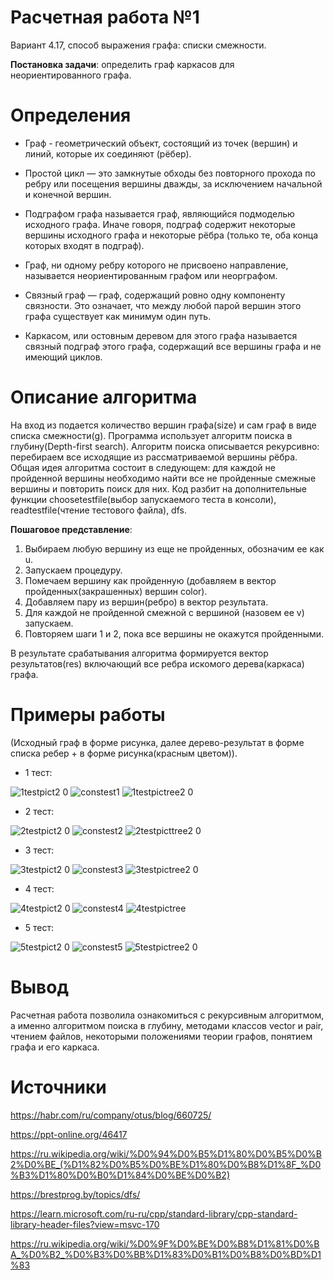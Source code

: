 # Расчетная работа №1 
Вариант 4.17, способ выражения графа: списки смежности. 

<b>Постановка задачи</b>: определить граф каркасов для неориентированного графа. 

# Определения
- Граф - геометрический объект, состоящий из точек (вершин) и линий, которые их соединяют (рёбер).

- Простой цикл — это замкнутые обходы без повторного прохода по ребру или посещения вершины дважды, за исключением начальной и конечной вершин.

- Подграфом графа называется граф, являющийся подмоделью исходного графа. Иначе говоря, подграф содержит некоторые вершины исходного графа и некоторые рёбра (только те, оба конца которых входят в подграф).

- Граф, ни одному ребру которого не присвоено направление, называется неориентированным графом или неорграфом.

- Связный граф — граф, содержащий ровно одну компоненту связности. Это означает, что между любой парой вершин этого графа существует как минимум один путь.

- Каркасом, или остовным деревом для этого графа называется связный подграф этого графа, содержащий все вершины графа и не имеющий циклов. 

# Описание алгоритма
На вход из подается количество вершин графа(size) и сам граф в виде списка смежности(g).
Программа использует алгоритм поиска в глубину(Depth-first search). 
Алгоритм поиска описывается рекурсивно: перебираем все исходящие из рассматриваемой вершины рёбра.
Общая идея алгоритма состоит в следующем: для каждой не пройденной вершины необходимо найти все не пройденные смежные вершины и повторить поиск для них. 
Код разбит на дополнительные функции choosetestfile(выбор запускаемого теста в консоли), readtestfile(чтение тестового файла), dfs.

<b>Пошаговое представление</b>: 
1. Выбираем любую вершину из еще не пройденных, обозначим ее как u.
2. Запускаем процедуру.
3. Помечаем вершину как пройденную (добавляем в вектор пройденных(закрашенных) вершин color).
4. Добавляем пару из вершин(ребро) в вектор результата.
5. Для каждой не пройденной смежной с вершиной (назовем ее v) запускаем.
6. Повторяем шаги 1 и 2, пока все вершины не окажутся пройденными.

В результате срабатывания алгоритма формируется вектор результатов(res) включающий все ребра искомого дерева(каркаса) графа.

# Примеры работы

(Исходный граф в форме рисунка, далее дерево-результат в форме списка ребер + в форме рисунка(красным цветом)).

- 1 тест:

![1testpict2 0](https://user-images.githubusercontent.com/112986008/204820035-c34d1e58-5e31-44f2-8d2b-63f0546f5290.png)
![constest1](https://user-images.githubusercontent.com/112986008/204820109-f3dd3f4a-fe85-47f8-9d7c-71e4055431dc.png)
![1testpictree2 0](https://user-images.githubusercontent.com/112986008/205027388-94d786d7-0d6c-47ee-8d34-3132c9acd321.png)

- 2 тест:

![2testpict2 0](https://user-images.githubusercontent.com/112986008/204820773-5f0b7354-8f50-410e-ad30-7a6f059c2802.png)
![constest2](https://user-images.githubusercontent.com/112986008/204820865-22028bf7-e7e0-4a7c-a617-20638af5995d.png)
![2testpicttree2 0](https://user-images.githubusercontent.com/112986008/204820921-f3bde1c4-d23e-4f66-b68a-606baed13032.png)

- 3 тест:

![3testpict2 0](https://user-images.githubusercontent.com/112986008/204821077-15344cdd-838c-4c76-92e7-b988434a7919.png)
![constest3](https://user-images.githubusercontent.com/112986008/204821085-e0f1b597-23f4-4a31-a3ab-8d806962a884.png)
![3testpictree2 0](https://user-images.githubusercontent.com/112986008/204821082-59b3b8fd-5439-4809-ac8b-044bbf8ae620.png)

- 4 тест:

![4testpict2 0](https://user-images.githubusercontent.com/112986008/204821225-56f1d687-1fef-4f0f-9e65-21352155f18d.png)
![constest4](https://user-images.githubusercontent.com/112986008/204821229-2b0ee28d-cfbf-4d03-9bf7-e59749099deb.png)
![4testpictree](https://user-images.githubusercontent.com/112986008/204821228-2af86ba2-1f5f-456c-917e-9b9c6da3c695.png)

- 5 тест:

![5testpict2 0](https://user-images.githubusercontent.com/112986008/204821366-9c150abb-5e31-4b52-8227-6b694272b8ce.png)
![constest5](https://user-images.githubusercontent.com/112986008/204821371-f088d645-23cd-4a47-856c-66da0b6db6ff.png)
![5testpictree2 0](https://user-images.githubusercontent.com/112986008/204821370-67526f42-2ce2-46d2-afc3-535a6ee591ee.png)

# Вывод

Расчетная работа позволила ознакомиться c рекурсивным алгоритмом, а именно алгоритмом поиска в глубину, методами классов vector и pair, чтением файлов, некоторыми положениями теории графов, понятием графа и его каркаса.

# Источники

https://habr.com/ru/company/otus/blog/660725/

https://ppt-online.org/46417

https://ru.wikipedia.org/wiki/%D0%94%D0%B5%D1%80%D0%B5%D0%B2%D0%BE_(%D1%82%D0%B5%D0%BE%D1%80%D0%B8%D1%8F_%D0%B3%D1%80%D0%B0%D1%84%D0%BE%D0%B2)

https://brestprog.by/topics/dfs/

https://learn.microsoft.com/ru-ru/cpp/standard-library/cpp-standard-library-header-files?view=msvc-170

https://ru.wikipedia.org/wiki/%D0%9F%D0%BE%D0%B8%D1%81%D0%BA_%D0%B2_%D0%B3%D0%BB%D1%83%D0%B1%D0%B8%D0%BD%D1%83
